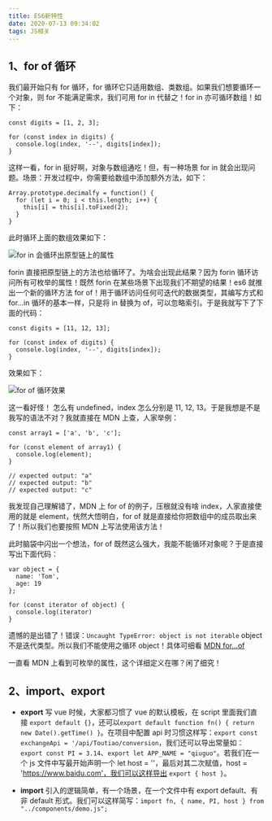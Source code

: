 ```yaml
---
title: ES6新特性
date: 2020-07-13 09:34:02
tags: JS相关
---
```


## 1、for of 循环

我们最开始只有 for 循环，for 循环它只适用数组、类数组。如果我们想要循环一个对象，则 for 不能满足需求，我们可用 for in 代替之！for in 亦可循环数组！如下：

```
const digits = [1, 2, 3];

for (const index in digits) {
  console.log(index, '--', digits[index]);
}
```

这样一看，for in 挺好啊，对象与数组通吃！但，有一种场景 for in 就会出现问题。场景：开发过程中，你需要给数组中添加额外方法，如下：

```
Array.prototype.decimalfy = function() {
  for (let i = 0; i < this.length; i++) {
    this[i] = this[i].toFixed(2);
  }
}
```

此时循环上面的数组效果如下：

![for in 会循环出原型链上的属性](http://file.798run.top/img/blog/20200713/forin_proto.png)

forin 直接把原型链上的方法也给循环了。为啥会出现此结果？因为 forin 循环访问所有可枚举的属性！既然 forin 在某些场景下出现我们不期望的结果！es6 就推出一个新的循环方法 for of！用于循环访问任何可迭代的数据类型，其编写方式和 for...in 循环的基本一样，只是将 in 替换为 of，可以忽略索引。于是我就写下了下面的代码：

```
const digits = [11, 12, 13];

for (const index of digits) {
  console.log(index, '--', digits[index]);
}

```

效果如下：

![for of 循环效果](http://file.798run.top/img/blog/20200713/for_of.png)

这一看好怪！ 怎么有 undefined，index 怎么分别是 11, 12, 13。于是我想是不是我写的语法不对？我就直接在 MDN 上查，人家举例：

```
const array1 = ['a', 'b', 'c'];

for (const element of array1) {
  console.log(element);
}

// expected output: "a"
// expected output: "b"
// expected output: "c"
```

我发现自己理解错了，MDN 上 for of 的例子，压根就没有啥 index，人家直接使用的就是 element，恍然大悟明白，for of 就是直接给你把数组中的成员取出来了！所以我们也要按照 MDN 上写法使用该方法！

此时脑袋中闪出一个想法，for of 既然这么强大，我能不能循环对象呢？于是直接写出下面代码：

```
var object = {
  name: 'Tom',
  age: 19
};

for (const iterator of object) {
  console.log(iterator)
}

```

遗憾的是出错了！错误：`Uncaught TypeError: object is not iterable` object 不是迭代类型。所以我们不能使用之循环 object！具体可细看 [MDN for...of](https://developer.mozilla.org/zh-CN/docs/Web/JavaScript/Reference/Statements/for...of)

一直看 MDN 上看到可枚举的属性，这个详细定义在哪？闲了细究！

## 2、import、export

- **export** 写 vue 时候，大家都习惯了 vue 的默认模板，在 script 里面我们直接 `export default {}`，还可以`export default function fn() { return new Date().getTime() }`。在项目中配置 api 时习惯这样写：`export const exchangeApi = '/api/Toutiao/conversion`，我们还可以导出常量如：`export const PI = 3.14`、`export let APP_NAME = "qiuguo"`。若我们在一个 js 文件中写最开始声明一个 let host = ''，最后对其二次赋值，host = 'https://www.baidu.com'，我们可以这样导出 `export { host }`。

- **import** 引入的逻辑简单，有一个场景，在一个文件中有 export default、有非 default 形式。我们可以这样简写：`import fn, { name, PI, host } from "../components/demo.js";`
